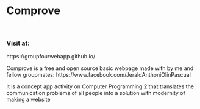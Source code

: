 <h1>Comprove</h1> <br>

<h3>Visit at:</h3>
<p>https://groupfourwebapp.github.io/</p>

<p>Comprove is a free and open source basic webpage made with by me and fellow groupmates: https://www.facebook.com/JeraldAnthoniOlinPascual</p>

<p>It is a concept app activity on Computer Programming 2 that translates the communication problems of all people into a solution with modernity of making a website</p>
